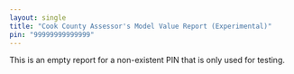 ```yaml
---
layout: single
title: "Cook County Assessor's Model Value Report (Experimental)"
pin: "99999999999999"
---
```


This is an empty report for a non-existent PIN that is only used for testing.
